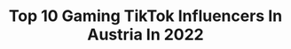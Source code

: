 ---
title: Top 10 Gaming TikTok Influencers In Austria In 2022
description: >-
  Find top gaming TikTok influencers in Austria in 2022. Most popular hashtags: #foryou #gaming #fyp #fy.
platform: TikTok
hits: 19
text_top: Discover the top-rated TikTok accounts on inBeat.
text_bottom: Our database holds 19 TikTok influencers like this in Austria for you to connect with.
profiles:
  - username: "maddyyy.chan"
    fullname: >-
      🌙Maddy🌙
    bio: >-
      ✨weeb✨ 🌱💕anime🌙cosplay🌙gaming💕🌱 like spam = block
    location: "Austria"
    followers: 23400
    engagement: 2482
    commentsToLikes: 0.034537
    id: ckbfeevo38gtl0j23ukcyc9v8
    verified: false
    hashtags: "#dazai, #weeb, #bungoustraydogs, #darlinginthefranxx"
  - username: "justpatriick"
    fullname: >-
      Patrick
    bio: >-
      - 🇦🇹 - vfx / couplestuff / motivation 📽️ - Nerd 🤓 - gaming / tutorials here:
    location: "Austria"
    followers: 172700
    engagement: 1005
    commentsToLikes: 0.015662
    id: ck9c08pswo5570j78c3b31409
    verified: true
    hashtags: "#couplegoals, #trend, #vfx, #austria"
  - username: "gamingfy"
    fullname: >-
      FY Gaming
    bio: >-
      🇹🇷🇹🇷🇹🇷🇦🇹🇦🇹🇦🇹 Youtube --> Gaming FY Second acc.Tiktok --> fy_photo
    location: "Austria"
    followers: 152600
    engagement: 720
    commentsToLikes: 0.016424
    id: ck8z39nio8q340j78prdxkh08
    verified: false
    hashtags: "#fyp, #forza, #gamingfy, #foryou"
  - username: "alikeskin555"
    fullname: >-
      Social Gaming
    bio: >-
      Instagram.: Alikeskin55_ Youtube.: Social Gaming 🇹🇷 - 🇦🇹
    location: "Austria"
    followers: 5831
    engagement: 243
    commentsToLikes: 0.011439
    id: cka0ywduad2x30i78j9wg9b4d
    verified: false
    hashtags: "#comedy, #mychchallenge, #gaming, #viral"
  - username: "csyonofficial"
    fullname: >-
      CSYON
    bio: >-
      YouTuber & Streamer 107 Hundebande
    location: "Austria"
    followers: 65600
    engagement: 1598
    commentsToLikes: 0.016377
    id: cka83sb4pq93e0i78pvcb1qio
    verified: false
    hashtags: "#csyonarmy, #gaming, #gta, #austria"
  - username: "techmagnet"
    fullname: >-
      Stefan Warecka
    bio: >-
      CEO of OMG! Leute - Österreich 🇦🇹 Tech-YouTuber and little weirdo 👌😂
    location: "Austria"
    followers: 259200
    engagement: 1099
    commentsToLikes: 0.026202
    id: ckdt0akehrisr0j23g1o6ta6s
    verified: false
    hashtags: "#huawei, #foryoupage, #nintendo, #apple"
  - username: "buttiofficial"
    fullname: >-
      BUTTI
    bio: >-
      Austria | YouTuber
    location: "Austria"
    followers: 6210
    engagement: 1359
    commentsToLikes: 0.025800
    id: cka88qbqbc9q10i7884qjiszr
    verified: false
    hashtags: "#gaming, #gamingyoutuber, #horror, #foryou"
  - username: "eldeldiabloo"
    fullname: >-
      Diablo ✅
    bio: >-
      I’m streaming on twitch here is the link 👇🏻
    location: "Austria"
    followers: 91700
    engagement: 758
    commentsToLikes: 0.035174
    id: ckb9sggexppit0j23vkeanl9f
    verified: false
    hashtags: "#behinthescenes, #results, #fy, #scenes"
  - username: "wannabereal001"
    fullname: >-
      ❌WANNABE ❌
    bio: >-
      2. TikTok Account Creator Code:Wannabe YouTube: Wannabe Schaffen wir 25.000
    location: "Austria"
    followers: 20900
    engagement: 1378
    commentsToLikes: 0.014131
    id: ckdn1ouuud93i0j23x29mqgc2
    verified: false
    hashtags: "#foryourpage, #warum, #lol, #braxicyt"
  - username: "samurai.weeb.deleted"
    fullname: >-
      ⚠Inactive⚠
    bio: >-
      New Account -> samurai.weeb ✨Not deleted but dead✨ Get some Ramen 🍜🍜🍜
    location: "Austria"
    followers: 3585
    engagement: 3025
    commentsToLikes: 0.168776
    id: ckaifngy0xnvz0i78szl2z78q
    verified: false
    hashtags: "#drawing, #kuro, #servamp, #bungoustraydogs"
---